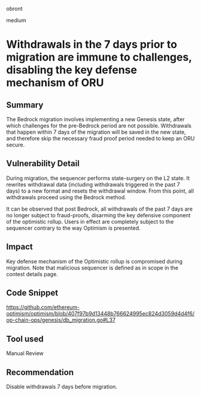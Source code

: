 obront

medium

# Withdrawals in the 7 days prior to migration are immune to challenges, disabling the key defense mechanism of ORU

## Summary

The Bedrock migration involves implementing a new Genesis state, after which challenges for the pre-Bedrock period are not possible. Withdrawals that happen within 7 days of the migration will be saved in the new state, and therefore skip the necessary fraud proof period needed to keep an ORU secure.

## Vulnerability Detail

During migration, the sequencer performs state-surgery on the L2 state. It rewrites withdrawal data (including withdrawals triggered in the past 7 days) to a new format and resets the withdrawal window. From this point, all withdrawals proceed using the Bedrock method.

It can be observed that post Bedrock, all withdrawals of the past 7 days are no longer subject to fraud-proofs, disarming the key defensive component of the optimistic rollup. Users in effect are completely subject to the sequencer contrary to the way Optimism is presented. 

## Impact

Key defense mechanism of the Optimistic rollup is compromised during migration. Note that malicious sequencer is defined as in scope in the contest details page.

## Code Snippet

https://github.com/ethereum-optimism/optimism/blob/407f97b9d13448b766624995ec824d3059d4d4f6/op-chain-ops/genesis/db_migration.go#L37

## Tool used

Manual Review

## Recommendation

Disable withdrawals 7 days before migration.